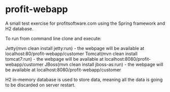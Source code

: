 # profit-webapp
A small test exercise for profitsoftware.com using the Spring framework and H2 database.

To run from command line clone and execute:

Jetty(mvn clean install jetty:run) - the webpage will be available at localhost:80/profit-webapp/customer
Tomcat(mvn clean install tomcat7:run) - the webpage will be available at localhost:8080/profit-webapp/customer
JBoss(mvn clean install jboss-as:run) - the webpage will be available at localhost:8080/profit-webapp/customer

H2 in-memory database is used to store data, meaning all the data is going to be discarded on server restart.
